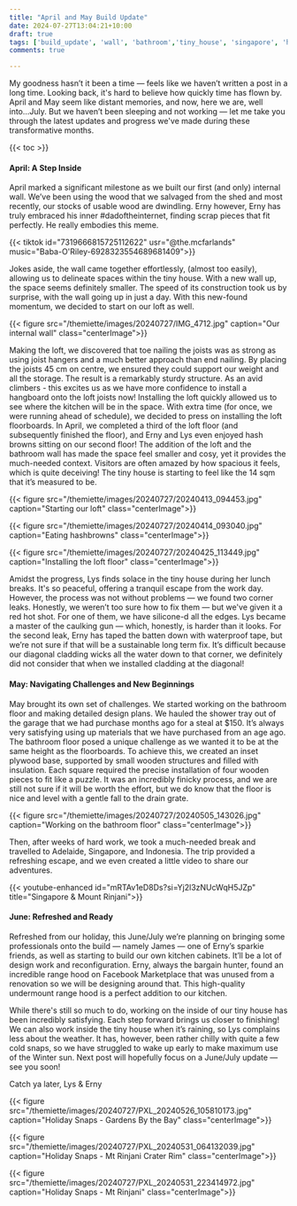 ```yaml
---
title: "April and May Build Update"
date: 2024-07-27T13:04:21+10:00
draft: true
tags: ['build_update', 'wall', 'bathroom','tiny_house', 'singapore', 'holiday','inside']
comments: true

---
```


My goodness hasn’t it been a time — feels like we haven’t written a post in a long time. Looking back, it's hard to believe how quickly time has flown by. April and May seem like distant memories, and now, here we are, well into...July. But we haven’t been sleeping and not working — let me take you through the latest updates and progress we've made during these transformative months.

{{< toc >}}


#### April: A Step Inside

April marked a significant milestone as we built our first (and only) internal wall. We’ve been using the wood that we salvaged from the shed and most recently, our stocks of usable wood are dwindling. Erny however, Erny has truly embraced his inner #dadoftheinternet, finding scrap pieces that fit perfectly. He really embodies this meme.

{{< tiktok id="7319666815725112622" usr="@the.mcfarlands" music="Baba-O'Riley-6928323554689681409">}}

Jokes aside, the wall came together effortlessly, (almost too easily), allowing us to delineate spaces within the tiny house. With a new wall up, the space seems definitely smaller. The speed of its construction took us by surprise, with the wall going up in just a day. With this new-found momentum, we decided to start on our loft as well.

{{< figure src="/themiette/images/20240727/IMG_4712.jpg" caption="Our internal wall" class="centerImage">}}

Making the loft, we discovered that toe nailing the joists was as strong as using joist hangers and a much better approach than end nailing. By placing the joists 45 cm on centre, we ensured they could support our weight and all the storage. The result is a remarkably sturdy structure. As an avid climbers - this excites us as we have more confidence to install a hangboard onto the loft joists now! Installing the loft quickly allowed us to see where the kitchen will be in the space. With extra time (for once, we were running ahead of schedule), we decided to press on installing the loft floorboards. In April, we completed a third of the loft floor (and subsequently finished the floor), and Erny and Lys even enjoyed hash browns sitting on our second floor! The addition of the loft and the bathroom wall has made the space feel smaller and cosy, yet it provides the much-needed context. Visitors are often amazed by how spacious it feels, which is quite deceiving! The tiny house is starting to feel like the 14 sqm that it’s measured to be. 

{{< figure src="/themiette/images/20240727/20240413_094453.jpg" caption="Starting our loft" class="centerImage">}}

{{< figure src="/themiette/images/20240727/20240414_093040.jpg" caption="Eating hashbrowns" class="centerImage">}}

{{< figure src="/themiette/images/20240727/20240425_113449.jpg" caption="Installing the loft floor" class="centerImage">}}

Amidst the progress, Lys finds solace in the tiny house during her lunch breaks. It's so peaceful, offering a tranquil escape from the work day. However, the process was not without problems — we found two corner leaks. Honestly, we weren’t too sure how to fix them — but we've given it a red hot shot. For one of them, we have silicone-d all the edges. Lys became a master of the caulking gun — which, honestly, is harder than it looks. For the second leak, Erny has taped the batten down with waterproof tape, but we’re not sure if that will be a sustainable long term fix. It’s difficult because our diagonal cladding wicks all the water down to that corner, we definitely did not consider that when we installed cladding at the diagonal! 

#### May: Navigating Challenges and New Beginnings

May brought its own set of challenges. We started working on the bathroom floor and making detailed design plans. We hauled the shower tray out of the garage that we had purchase months ago for a steal at $150. It’s always very satisfying using up materials that we have purchased from an age ago. The bathroom floor posed a unique challenge as we wanted it to be at the same height as the floorboards. To achieve this, we created an inset plywood base, supported by small wooden structures and filled with insulation. Each square required the precise installation of four wooden pieces to fit like a puzzle. It was an incredibly finicky process, and we are still not sure if it will be worth the effort, but we do know that the floor is  nice and level with a gentle fall to the drain grate.

{{< figure src="/themiette/images/20240727/20240505_143026.jpg" caption="Working on the bathroom floor" class="centerImage">}}

Then, after weeks of hard work, we took a much-needed break and travelled to Adelaide, Singapore, and Indonesia. The trip provided a refreshing escape, and we even created a little video to share our adventures.

{{< youtube-enhanced id="mRTAv1eD8Ds?si=Yj2l3zNUcWqH5JZp" title="Singapore & Mount Rinjani">}}

#### June: Refreshed and Ready

Refreshed from our holiday, this June/July we’re planning on bringing some professionals onto the build — namely James — one of Erny’s sparkie friends, as well as starting to build our own kitchen cabinets. It’ll be a lot of design work and reconfiguration. Erny, always the bargain hunter, found an incredible range hood on Facebook Marketplace that was unused from a renovation so we will be designing around that. This high-quality undermount range hood is a perfect addition to our kitchen.

While there's still so much to do, working on the inside of our tiny house has been incredibly satisfying. Each step forward brings us closer to finishing! We can also work inside the tiny house when it’s raining, so Lys complains less about the weather. It has, however, been rather chilly with quite a few cold snaps, so we have struggled to wake up early to make maximum use of the Winter sun. Next post will hopefully focus on a June/July update — see you soon!

Catch ya later,
Lys & Erny

{{< figure src="/themiette/images/20240727/PXL_20240526_105810173.jpg" caption="Holiday Snaps - Gardens By the Bay" class="centerImage">}}

{{< figure src="/themiette/images/20240727/PXL_20240531_064132039.jpg" caption="Holiday Snaps - Mt Rinjani Crater Rim" class="centerImage">}}

{{< figure src="/themiette/images/20240727/PXL_20240531_223414972.jpg" caption="Holiday Snaps - Mt Rinjani" class="centerImage">}}


